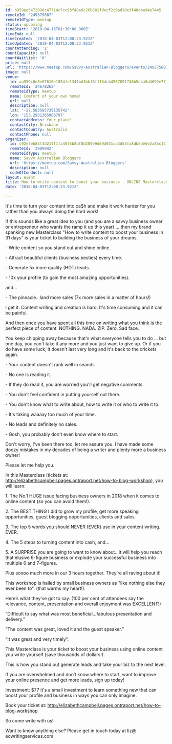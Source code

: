 ```yaml
---
id: b959ee5472096c47714c7cc93f40e6c26b881fdecf2c9ad10e3f48d4a94e7445
remoteId: '249375887'
remoteIdType: meetup
status: upcoming
timeStart: '2018-04-13T01:30:00.000Z'
timeEnd: null
timeCreated: '2018-04-03T12:08:23.921Z'
timeUpdated: '2018-04-03T12:08:23.921Z'
countAttending: '1'
countCapacity: null
countWaitlist: '0'
price: null
url: 'https://www.meetup.com/Savvy-Australian-Bloggers/events/249375887/'
image: null
venue:
  id: aa959c0e8e87610e1854fe1341bd3bbf6f1164cb4567891746b5e4a5d4692e77
  remoteId: '24678262'
  remoteIdType: meetup
  name: Comfort of your own home!
  url: null
  description: null
  lat: '-27.583585739135742'
  lon: '153.2931365966797'
  contactAddress: Your place!
  contactCity: Brisbane
  contactCountry: Australia
  contactPhone: null
organizer:
  id: c92e7eb83f4d214f1fa40f5b8bf8d289e9d69d031ca3d53fa8db5de5e2a85c14
  remoteId: '2909942'
  remoteIdType: meetup
  name: Savvy Australian Bloggers
  url: 'https://meetup.com/Savvy-Australian-Bloggers'
  description: null
  codeOfConduct: null
layout: event
title: How to write content to boost your business - ONLINE Masterclass
date: '2018-04-03T12:08:23.921Z'

---
```

<p>It's time to turn your content into ca$h and make it work harder for you rather than you always doing the hard work!</p> <p>If this sounds like a great idea to you (and you are a savvy business owner or entrepreneur who wants the ramp it up this year) ... then my brand spanking new Masterclass "How to write content to boost your business in 31 days" is your ticket to building the business of your dreams.</p> <p>- Write content so you stand out and shine online.</p> <p>- Attract beautiful clients (business besties) every time.</p> <p>- Generate 5x more quality (HOT) leads.</p> <p>- 10x your profile (to gain the most amazing opportunities).</p> <p>and...</p> <p>- The pinnacle...land more sales (7x more sales in a matter of hours!)</p> <p>I get it. Content writing and creation is hard. It's time consuming and it can be painful.</p> <p>And then once you have spent all this time on writing what you think is the perfect piece of content. NOTHING. NADA. ZIP. Zero. Sad face.</p> <p>You keep chipping away because that's what everyone tells you to do ... but one day, you can't take it any more and you just want to give up. Or if you do have some luck, it doesn't last very long and it's back to the crickets again.</p> <p>- Your content doesn't rank well in search.</p> <p>- No one is reading it.</p> <p>- If they do read it, you are worried you'll get negative comments.</p> <p>- You don't feel confident in putting yourself out there.</p> <p>- You don't know what to write about, how to write it or who to write it to.</p> <p>- It's taking waaaay too much of your time.</p> <p>- No leads and definitely no sales.</p> <p>- Gosh, you probably don't even know where to start.</p> <p>Don't worry, I've been there too, let me assure you. I have made some doozy mistakes in my decades of being a writer and plenty more a business owner!</p> <p>Please let me help you.</p> <p>In this Masterclass (tickets at: <a href="http://elizabethcampbell.pages.ontraport.net/how-to-blog-workshop" class="linkified">http://elizabethcampbell.pages.ontraport.net/how-to-blog-workshop</a>), you will learn:</p> <p>1. The No.1 HUGE issue facing business owners in 2018 when it comes to online content (so you can avoid them!).</p> <p>2. The BEST THING I did to grow my profile, get more speaking opportunities, guest blogging opportunities, clients and sales.</p> <p>3. The top 5 words you should NEVER (EVER) use in your content writing. EVER.</p> <p>4. The 5 steps to turning content into cash, and...</p> <p>5. A SURPRISE you are going to want to know about...it will help you reach that elusive 6-figure business or explode your successful business into multiple 6 and 7-figures.</p> <p>Plus soooo much more in our 3 hours together. They’re all raving about it!</p> <p>This workshop is hailed by small business owners as "like nothing else they ever been to". (that warms my heart!).</p> <p>Here’s what they’ve got to say. (100 per cent of attendees say the relevance, content, presentation and overall enjoyment was EXCELLENT!)</p> <p>“Difficult to say what was most beneficial…fabulous presentation and delivery.”</p> <p>“The content was great, loved it and the guest speaker.”</p> <p>“It was great and very timely”.</p> <p>This Masterclass is your ticket to boost your business using online content you write yourself (save thousands of dollars!).</p> <p>This is how you stand out generate leads and take your biz to the next level.</p> <p>If you are overwhelmed and don’t know where to start, want to improve your online presence and get more leads, sign up today!</p> <p>Investment: $77 it's a small investment to learn something new that can boost your profile and business in ways you can only imagine.</p> <p>Book your ticket at: <a href="http://elizabethcampbell.pages.ontraport.net/how-to-blog-workshop" class="linkified">http://elizabethcampbell.pages.ontraport.net/how-to-blog-workshop</a></p> <p>So come write with us!</p> <p>Want to know anything else? Please get in touch today at liz@ ecwritingservices.com</p>
